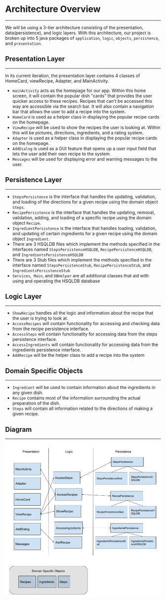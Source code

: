 # Architecture Overview
---

We will be using a 3-tier architecture consisting of the presentation, data(persistence), and logic layers. With this architecture, our project is broken up into 5 java packages of `application`, `logic`, `objects`, `persistence`, and `presentation`.
 
## Presentation Layer
---
In its current iteration, the presentation layer contains 4 classes of HomeCard, viewRecipe, Adapter, and MainActivity.
- `mainActivity` acts as the homepage for our app. Within this home screen, it will contain the popular dish "cards" that provides the user quicker access to these recipes. Recipes that can't be accessed this way are accessible via the search bar. It will also contain a navigation bar that allows the user to add a recipe into the system.
- `HomeCard` is used as a helper class in displaying the popular recipe cards on the homepage.
- `ViewRecipe` will be used to show the recipes the user is looking at. Within this will be pictures, directions, ingredients, and a rating system.
- `Adapter` is used as a helper class in displaying the popular recipe cards on the homepage.
- `AddDialog` is used as a GUI feature that opens up a user input field that lets the user add their own recipe to the system.
- `Messages` will be used for displaying error and warning messages to the user.

## Persistence Layer
---
- `StepsPersistence` is the interface that handles the updating, validation, and loading of the directions for a given recipe using the domain object `Steps`.
- `RecipePersistence` is the interface that handles the updating, removal, validation, adding, and loading of a specific recipe using the domain object `Recipe`.
- `IngredientPersistence` is the interface that handles loading, validation, and updating of certain ingredients for a given recipe using the domain object `Ingredient`.
- There are 3 HSQLDB files which implement the methods specified in the interfaces named `StepsPersistenceHSQLDB`, `RecipePersistenceHSQLDB`, and `IngredientsPersistenceHSQLDB`
- There are 3 Stub files which implement the methods specified in the interface named `StepsPersistenceStub`, `RecipePersistenceStub`, and `IngredientsPersistenceStub`
- `Services`,` Main`, and `DBHelper` are all additional classes that aid with using and operating the HSQLDB database

## Logic Layer
---
- `ShowRecipe` handles all the logic and information about the recipe that the user is trying to look at.
- `AccessRecipes` will contain functionality for accessing and checking data from the recipe persistence interface. 
- `AccessSteps` will contain functionality for accessing data from the steps persistence interface. 
- `AccessIngredients` will contain functionality for accessing data from the ingredients persistence interface. 
- `AddRecipe` will be the helper class to add a recipe into the system


## Domain Specific Objects
---
- `Ingredient` will be used to contain information about the ingredients in any given dish.
- `Recipe` contains most of the information surrounding the actual preparation of the dish.
- `Steps` will contain all information related to the directions of making a given recipe.

## Diagram
---
![diagram](arc.png)
